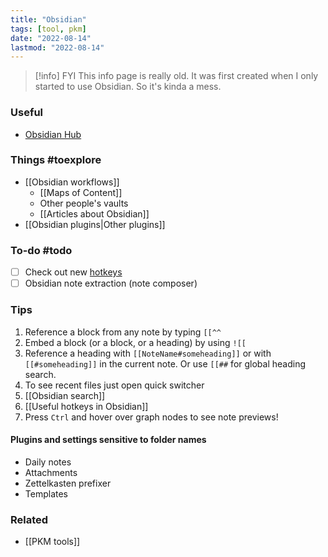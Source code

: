 ```yaml
---
title: "Obsidian"
tags: [tool, pkm]
date: "2022-08-14"
lastmod: "2022-08-14"
---
```


> [!info] FYI
> This info page is really old. It was first created when I only started to use Obsidian. So it's kinda a mess.

### Useful
- [Obsidian Hub](https://publish.obsidian.md/hub/)

### Things #toexplore
- [[Obsidian workflows]]
	- [[Maps of Content]]
	- Other people's vaults
	- [[Articles about Obsidian]]
- [[Obsidian plugins|Other plugins]]

### To-do #todo
- [ ] Check out new [hotkeys](https://forum.obsidian.md/t/obsidian-release-v0-12-0/16809)
- [ ] Obsidian note extraction (note composer)

### Tips
1. Reference a block from any note by typing `[[^^`
2. Embed a block (or a block, or a heading) by using `![[`
3. Reference a heading with `[[NoteName#someheading]]` or with `[[#someheading]]` in the current note. Or use `[[##` for global heading search.
3. To see recent files just open quick switcher
4. [[Obsidian search]]
5. [[Useful hotkeys in Obsidian]]
6. Press `Ctrl` and hover over graph nodes to see note previews!

#### Plugins and settings sensitive to folder names
- Daily notes
- Attachments
- Zettelkasten prefixer
- Templates

### Related
- [[PKM tools]]
